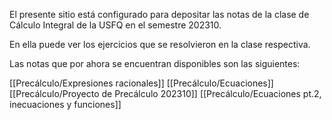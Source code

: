 El presente sitio está configurado para depositar las notas de la clase de Cálculo Integral de la USFQ en el semestre 202310.

En ella puede ver los ejercicios que se resolvieron en la clase respectiva.

Las notas que por ahora se encuentran disponibles son las siguientes:

[[Precálculo/Expresiones racionales]]
[[Precálculo/Ecuaciones]]
[[Precálculo/Proyecto de Precálculo 202310]]
[[Precálculo/Ecuaciones pt.2, inecuaciones y funciones]]


